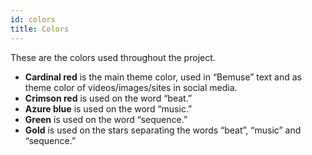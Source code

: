 ```yaml
---
id: colors
title: Colors
---
```


These are the colors used throughout the project.

- **Cardinal red** is the main theme color, used in “Bemuse” text and as theme color of videos/images/sites in social media.
- **Crimson red** is used on the word “beat.”
- **Azure blue** is used on the word “music.”
- **Green** is used on the word “sequence.”
- **Gold** is used on the stars separating the words “beat”, “music” and “sequence.”

<div id="colors">

<div>
  <color-list :colors="colors"></color-list>
</div>

</div>

<script src="https://unpkg.com/vue@2.5.16/dist/vue.js"></script>
<script>
  Vue.component('color-list', {
    props: [ 'colors' ],
    template: `
      <ul
        :style="{
          paddingLeft: 0,
          listStyleType: 'none'
        }"
      >
        <li
          v-for="color in colors"
          :style="{
            marginBottom: '1em'
          }"
        >
          <strong
            :style="{
              background: color.color,
              color: color.dark ? 'white' : 'black'
            }"
            style="padding: 5px 8px"
          >
            {{ color.id }}
          </strong>
          &nbsp;
          <code>{{ color.color }}</code>
        </li>
      </ul>
    `
  })
  new Vue({
    el: '#colors',
    data: {
      colors: [
        { id: 'Cardinal100', color: '#FEE4ED' },
        { id: 'Cardinal200', color: '#E9A8BB' },
        { id: 'Cardinal300', color: '#DE809A' },
        { id: 'Cardinal400', color: '#E34E7A', dark: true },
        { id: 'Cardinal500', color: '#B61A44', dark: true },
        { id: 'Cardinal600', color: '#943C55', dark: true },
        { id: 'Cardinal700', color: '#7E1736', dark: true },
        { id: 'Crimson300', color: '#FE96B6' },
        { id: 'Crimson400', color: '#FB5E90' },
        { id: 'Azure300', color: '#9DEDFF' },
        { id: 'Azure400', color: '#31BCFA' },
        { id: 'Green300', color: '#D4FB7F' },
        { id: 'Green400', color: '#91CF00' },
        { id: 'Gold300', color: '#FAD765' },
        { id: 'Gold400', color: '#FFC601' }
      ]
    }
  })
</script>

